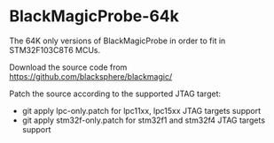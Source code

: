 # BlackMagicProbe-64k

The 64K only versions of BlackMagicProbe in order to fit in STM32F103C8T6 MCUs.

Download the source code from https://github.com/blacksphere/blackmagic/

Patch the source according to the supported JTAG target:

- git apply lpc-only.patch for lpc11xx, lpc15xx JTAG targets support
- git apply stm32f-only.patch for stm32f1 and stm32f4 JTAG targets support

